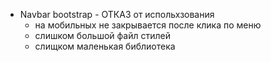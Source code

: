 - Navbar bootstrap - ОТКАЗ от испольхзования
    - на мобильных не закрывается после клика по меню
    - слишком большой файл стилей
    - слищком маленькая библиотека